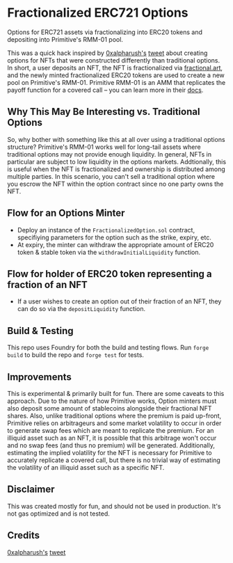 # Fractionalized ERC721 Options

Options for ERC721 assets via fractionalizing into ERC20 tokens and depositing into Primitive's RMM-01 pool. 

This was a quick hack inspired by [0xalpharush's](https://twitter.com/0xalpharush) [tweet](https://twitter.com/0xalpharush/status/1512482898842206208) about creating options for NFTs that were constructed differently than traditional options. In short, a user deposits an NFT, the NFT is fractionalized via [fractional.art](https://fractional.art/), and the newly minted fractionalized ERC20 tokens are used to create a new pool on Primitive's RMM-01. Primitive RMM-01 is an AMM that replicates the payoff function for a covered call – you can learn more in their [docs](https://primitive.xyz/learn). 

## Why This May Be Interesting vs. Traditional Options
So, why bother with something like this at all over using a traditional options structure? Primitive's RMM-01 works well for long-tail assets where traditional options may not provide enough liquidity. In general, NFTs in particular are subject to low liquidity in the options markets. Addtionally, this is useful when the NFT is fractionalized and ownership is distributed among multiple parties. In this scenario, you can't sell a traditional option where you escrow the NFT within the option contract since no one party owns the NFT. 

## Flow for an Options Minter
- Deploy an instance of the `FractionalizedOption.sol` contract, specifiying parameters for the option such as the strike, expiry, etc. 
- At expiry, the minter can withdraw the appropriate amount of ERC20 token & stable token via the `withdrawInitialLiquidity` function. 

## Flow for holder of ERC20 token representing a fraction of an NFT
- If a user wishes to create an option out of their fraction of an NFT, they can do so via the `depositLiquidity` function. 

## Build & Testing
This repo uses Foundry for both the build and testing flows. Run `forge build` to build the repo and `forge test` for tests.

## Improvements
This is experimental & primarily built for fun. There are some caveats to this approach. Due to the nature of how Primitive works, Option minters must also deposit some amount of stablecoins alongside their fractional NFT shares. Also, unlike traditional options where the premium is paid up-front, Primitive relies on arbitrageurs and some market volatility to occur in order to generate swap fees which are meant to replicate the premium. For an illiquid asset such as an NFT, it is possible that this arbitrage won't occur and no swap fees (and thus no premium) will be generated. Additionally, estimating the implied volatility for the NFT is necessary for Primitive to accurately replicate a covered call, but there is no trivial way of estimating the volatility of an illiquid asset such as a specific NFT. 

## Disclaimer
This was created mostly for fun, and should not be used in production. It's not gas optimized and is not tested.

## Credits

[0xalpharush's](https://twitter.com/0xalpharush) [tweet](https://twitter.com/0xalpharush/status/1512482898842206208)

